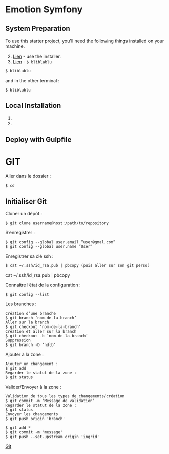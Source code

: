 Emotion Symfony
=============================

## System Preparation

To use this starter project, you'll need the following things installed on your machine.

2. [Lien](http://nodejs.org) - use the installer.
3. [Lien](https://github.com/gulpjs/gulp) - `$ bliblablu`
```shell
$ bliblablu
```
and in the other terminal :
```shell
$ bliblablu
```

## Local Installation

1.
2.

<!-- ## Usage

**development mode**

This will give you file watching, browser synchronisation, auto-rebuild, CSS injecting etc etc. [docs](https://github.com/gulpjs/gulp/blob/master/docs/API.md)

```shell
$ gulp
``` -->

## Deploy with Gulpfile

<!-- ```javascript
var gulp = require('gulp');
var sass = require('gulp-sass');
var browserSync = require('browser-sync');

// gulp.task('sass', function () {
//     gulp.src('scss/styles.sass')
//         .pipe(sass({includePaths: ['scss']}))
//         .pipe(gulp.dest('css'));
// });

gulp.task('sass', function (done) {
	gulp.src('scss/styles.sass')
		.pipe(sass())
		.on('error', sass.logError)
		.pipe(gulp.dest('css/'))
		.on('end', done);
});

// Tâche "watch" = je surveille *less
gulp.task('watch', ['sass', 'browser-sync'], function () {
  gulp.watch('/css/*.css', ['sass']);
});

gulp.task('browser-sync', function() {
    browserSync.init(["css/*.css", "js/*.js"], {
        server: {
            baseDir: "./"
        }
    });
});

``` -->
GIT
=============================

Aller dans le dossier :
```shell
$ cd
```
## Initialiser Git

Cloner un dépôt :
```shell
$ git clone username@host:/path/to/repository
```

S’enregistrer :
```shell
$ git config --global user.email “user@gmal.com”
$ git config --global user.name “User”
```

Enregistrer sa clé ssh :
```shell
$ cat ~/.ssh/id_rsa.pub | pbcopy (puis aller sur son git perso)
```
cat ~/.ssh/id_rsa.pub | pbcopy

Connaître l’état de la configuration :
```shell
$ git config --list
```


Les branches :
```shell
Création d’une branche
$ git branch ‘nom-de-la-branch’
Aller sur la branch
$ git checkout ‘nom-de-la-branch’
Création et aller sur la branch
$ git checkout -b ‘nom-de-la-branch’
Suppression
$ git branch -D ‘ndlb’
```

Ajouter à la zone :
```shell
Ajouter un changement :
$ git add
Regarder le statut de la zone :
$ git status
```

Valider/Envoyer à la zone :
```shell
Validation de tous les types de changements/création
$ git commit -m ‘Message de validation’
Regarder le statut de la zone :
$ git status
Envoyer les changements
$ git push origin 'branch'
```


```shell
$ git add *
$ git commit -m 'message'
$ git push --set-upstream origin 'ingrid'

```

[Git](https://gist.github.com/aquelito/8596717)

